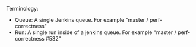 Terminology:
 * Queue: A single Jenkins queue.  For example "master / perf-correctness"
 * Run: A single run inside of a jenkins queue.  For example "master / perf-correctness #532"